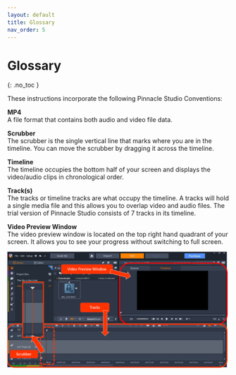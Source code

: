 ```yaml
---
layout: default
title: Glossary
nav_order: 5
---
```


# Glossary
{: .no_toc } 

These instructions incorporate the following Pinnacle Studio Conventions: 

**MP4**  
A file format that contains both audio and video file data. 

**Scrubber**  
The scrubber is the single vertical line that marks where you are in the timeline. You can move the 
scrubber by dragging it across the timeline.  

**Timeline**  
The timeline occupies the bottom half of your screen and displays the video/audio clips in chronological order. 

**Track(s)**  
The tracks or timeline tracks are what occupy the timeline. A tracks will hold a single media file 
and this allows you to overlap video and audio files. The trial version of Pinnacle Studio consists of 7 tracks in its timeline. 

**Video Preview Window**  
The video preview window is located on the top right hand quadrant of your screen.
It allows you to see your progress without switching to full screen. 

![](images/pinnacle_conventions.png)